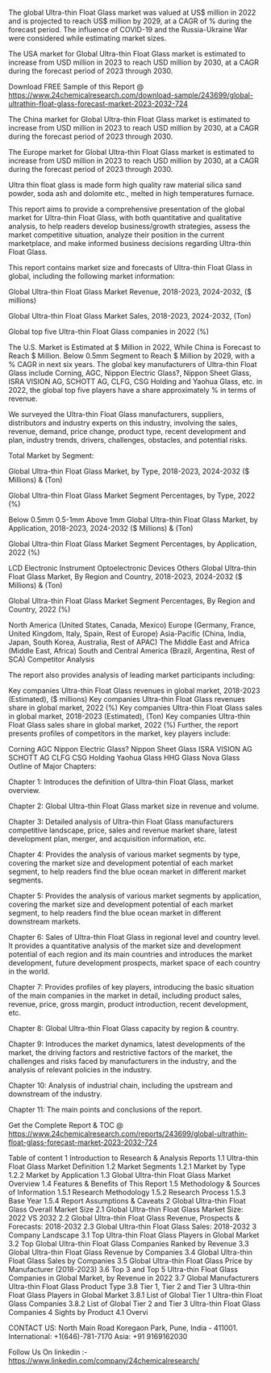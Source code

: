 The global Ultra-thin Float Glass market was valued at US$ million in 2022 and is projected to reach US$ million by 2029, at a CAGR of % during the forecast period. The influence of COVID-19 and the Russia-Ukraine War were considered while estimating market sizes.

The USA market for Global Ultra-thin Float Glass market is estimated to increase from USD million in 2023 to reach USD million by 2030, at a CAGR during the forecast period of 2023 through 2030.

Download FREE Sample of this Report @ https://www.24chemicalresearch.com/download-sample/243699/global-ultrathin-float-glass-forecast-market-2023-2032-724

The China market for Global Ultra-thin Float Glass market is estimated to increase from USD million in 2023 to reach USD million by 2030, at a CAGR during the forecast period of 2023 through 2030.

The Europe market for Global Ultra-thin Float Glass market is estimated to increase from USD million in 2023 to reach USD million by 2030, at a CAGR during the forecast period of 2023 through 2030.

Ultra thin float glass is made form high quality raw material silica sand powder, soda ash and dolomite etc., melted in high temperatures furnace.

This report aims to provide a comprehensive presentation of the global market for Ultra-thin Float Glass, with both quantitative and qualitative analysis, to help readers develop business/growth strategies, assess the market competitive situation, analyze their position in the current marketplace, and make informed business decisions regarding Ultra-thin Float Glass.

This report contains market size and forecasts of Ultra-thin Float Glass in global, including the following market information:

Global Ultra-thin Float Glass Market Revenue, 2018-2023, 2024-2032, ($ millions)

Global Ultra-thin Float Glass Market Sales, 2018-2023, 2024-2032, (Ton)

Global top five Ultra-thin Float Glass companies in 2022 (%)

The U.S. Market is Estimated at $ Million in 2022, While China is Forecast to Reach $ Million.
Below 0.5mm Segment to Reach $ Million by 2029, with a % CAGR in next six years.
The global key manufacturers of Ultra-thin Float Glass include Corning, AGC, Nippon Electric Glass?, Nippon Sheet Glass, ISRA VISION AG, SCHOTT AG, CLFG, CSG Holding and Yaohua Glass, etc. in 2022, the global top five players have a share approximately % in terms of revenue.

We surveyed the Ultra-thin Float Glass manufacturers, suppliers, distributors and industry experts on this industry, involving the sales, revenue, demand, price change, product type, recent development and plan, industry trends, drivers, challenges, obstacles, and potential risks.

Total Market by Segment:

Global Ultra-thin Float Glass Market, by Type, 2018-2023, 2024-2032 ($ Millions) & (Ton)

Global Ultra-thin Float Glass Market Segment Percentages, by Type, 2022 (%)

Below 0.5mm
0.5-1mm
Above 1mm
Global Ultra-thin Float Glass Market, by Application, 2018-2023, 2024-2032 ($ Millions) & (Ton)

Global Ultra-thin Float Glass Market Segment Percentages, by Application, 2022 (%)

LCD
Electronic Instrument
Optoelectronic Devices
Others
Global Ultra-thin Float Glass Market, By Region and Country, 2018-2023, 2024-2032 ($ Millions) & (Ton)

Global Ultra-thin Float Glass Market Segment Percentages, By Region and Country, 2022 (%)

North America (United States, Canada, Mexico)
Europe (Germany, France, United Kingdom, Italy, Spain, Rest of Europe)
Asia-Pacific (China, India, Japan, South Korea, Australia, Rest of APAC)
The Middle East and Africa (Middle East, Africa)
South and Central America (Brazil, Argentina, Rest of SCA)
Competitor Analysis

The report also provides analysis of leading market participants including:

Key companies Ultra-thin Float Glass revenues in global market, 2018-2023 (Estimated), ($ millions)
Key companies Ultra-thin Float Glass revenues share in global market, 2022 (%)
Key companies Ultra-thin Float Glass sales in global market, 2018-2023 (Estimated), (Ton)
Key companies Ultra-thin Float Glass sales share in global market, 2022 (%)
Further, the report presents profiles of competitors in the market, key players include:

Corning
AGC
Nippon Electric Glass?
Nippon Sheet Glass
ISRA VISION AG
SCHOTT AG
CLFG
CSG Holding
Yaohua Glass
HHG Glass
Nova Glass
Outline of Major Chapters:

Chapter 1: Introduces the definition of Ultra-thin Float Glass, market overview.

Chapter 2: Global Ultra-thin Float Glass market size in revenue and volume.

Chapter 3: Detailed analysis of Ultra-thin Float Glass manufacturers competitive landscape, price, sales and revenue market share, latest development plan, merger, and acquisition information, etc.

Chapter 4: Provides the analysis of various market segments by type, covering the market size and development potential of each market segment, to help readers find the blue ocean market in different market segments.

Chapter 5: Provides the analysis of various market segments by application, covering the market size and development potential of each market segment, to help readers find the blue ocean market in different downstream markets.

Chapter 6: Sales of Ultra-thin Float Glass in regional level and country level. It provides a quantitative analysis of the market size and development potential of each region and its main countries and introduces the market development, future development prospects, market space of each country in the world.

Chapter 7: Provides profiles of key players, introducing the basic situation of the main companies in the market in detail, including product sales, revenue, price, gross margin, product introduction, recent development, etc.

Chapter 8: Global Ultra-thin Float Glass capacity by region & country.

Chapter 9: Introduces the market dynamics, latest developments of the market, the driving factors and restrictive factors of the market, the challenges and risks faced by manufacturers in the industry, and the analysis of relevant policies in the industry.

Chapter 10: Analysis of industrial chain, including the upstream and downstream of the industry.

Chapter 11: The main points and conclusions of the report.

Get the Complete Report & TOC @ https://www.24chemicalresearch.com/reports/243699/global-ultrathin-float-glass-forecast-market-2023-2032-724

Table of content
1 Introduction to Research & Analysis Reports
1.1 Ultra-thin Float Glass Market Definition
1.2 Market Segments
1.2.1 Market by Type
1.2.2 Market by Application
1.3 Global Ultra-thin Float Glass Market Overview
1.4 Features & Benefits of This Report
1.5 Methodology & Sources of Information
1.5.1 Research Methodology
1.5.2 Research Process
1.5.3 Base Year
1.5.4 Report Assumptions & Caveats
2 Global Ultra-thin Float Glass Overall Market Size
2.1 Global Ultra-thin Float Glass Market Size: 2022 VS 2032
2.2 Global Ultra-thin Float Glass Revenue, Prospects & Forecasts: 2018-2032
2.3 Global Ultra-thin Float Glass Sales: 2018-2032
3 Company Landscape
3.1 Top Ultra-thin Float Glass Players in Global Market
3.2 Top Global Ultra-thin Float Glass Companies Ranked by Revenue
3.3 Global Ultra-thin Float Glass Revenue by Companies
3.4 Global Ultra-thin Float Glass Sales by Companies
3.5 Global Ultra-thin Float Glass Price by Manufacturer (2018-2023)
3.6 Top 3 and Top 5 Ultra-thin Float Glass Companies in Global Market, by Revenue in 2022
3.7 Global Manufacturers Ultra-thin Float Glass Product Type
3.8 Tier 1, Tier 2 and Tier 3 Ultra-thin Float Glass Players in Global Market
3.8.1 List of Global Tier 1 Ultra-thin Float Glass Companies
3.8.2 List of Global Tier 2 and Tier 3 Ultra-thin Float Glass Companies
4 Sights by Product
4.1 Overvi

CONTACT US:
North Main Road Koregaon Park, Pune, India - 411001.
International: +1(646)-781-7170
Asia: +91 9169162030

Follow Us On linkedin :- https://www.linkedin.com/company/24chemicalresearch/
